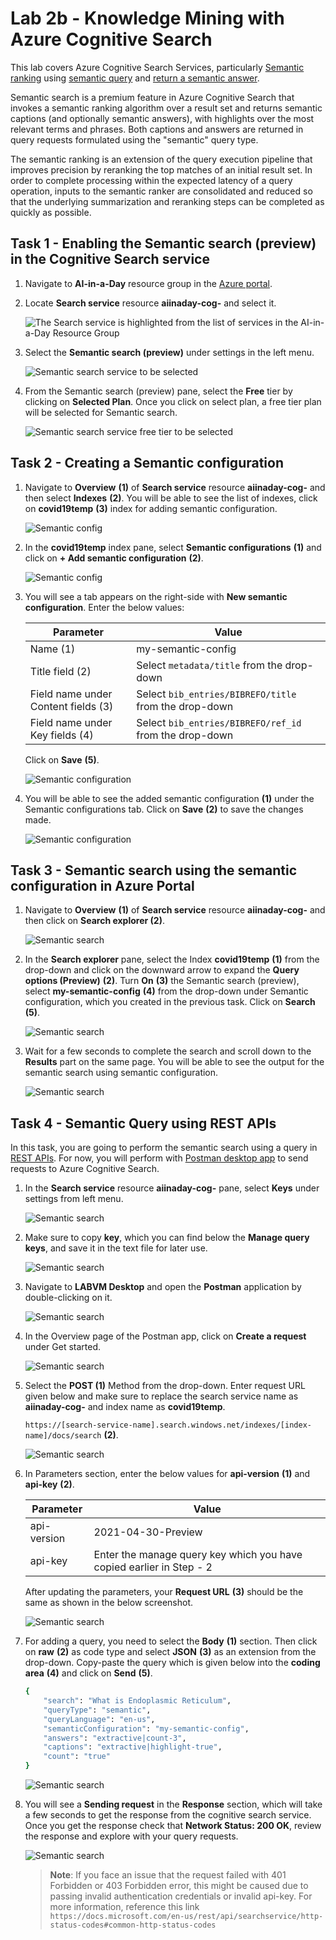 # Lab 2b - Knowledge Mining with Azure Cognitive Search

This lab covers Azure Cognitive Search Services, particularly [Semantic ranking](https://docs.microsoft.com/en-us/azure/search/semantic-ranking) using [semantic query](https://docs.microsoft.com/en-us/azure/search/semantic-how-to-query-request?tabs=semanticConfiguration%2Cportal#create-a-semantic-configuration) and [return a semantic answer](https://docs.microsoft.com/en-us/azure/search/semantic-answers?tabs=semanticConfiguration).

Semantic search is a premium feature in Azure Cognitive Search that invokes a semantic ranking algorithm over a result set and returns semantic captions (and optionally semantic answers), with highlights over the most relevant terms and phrases. Both captions and answers are returned in query requests formulated using the "semantic" query type.

The semantic ranking is an extension of the query execution pipeline that improves precision by reranking the top matches of an initial result set. In order to complete processing within the expected latency of a query operation, inputs to the semantic ranker are consolidated and reduced so that the underlying summarization and reranking steps can be completed as quickly as possible.

## Task 1 - Enabling the Semantic search (preview) in the Cognitive Search service

1. Navigate to **AI-in-a-Day** resource group in the [Azure portal](https://portal.azure.com).

2. Locate **Search service** resource **aiinaday-cog-<inject key="DeploymentID" enableCopy="false"/>** and select it.

   ![The Search service is highlighted from the list of services in the AI-in-a-Day Resource Group](media/select-azure-search-service1.png)
   
3. Select the **Semantic search (preview)** under settings in the left menu.

   ![Semantic search service to be selected](media/lab2b-ssp1.png)
   
4. From the Semantic search (preview) pane, select the **Free** tier by clicking on **Selected Plan**. Once you click on select plan, a free tier plan will be selected for Semantic search.

   ![Semantic search service free tier to be selected](media/lab2b-ssp2.png)
   
## Task 2 - Creating a Semantic configuration

1. Navigate to **Overview** **(1)** of **Search service** resource **aiinaday-cog-<inject key="DeploymentID" enableCopy="false"/>** and then select **Indexes** **(2)**. You will be able to see the list of indexes, click on **covid19temp** **(3)** index for adding semantic configuration.

   ![Semantic config](media/lab2b-ssp4.png)
   
2. In the **covid19temp** index pane, select **Semantic configurations** **(1)** and click on **+ Add semantic configuration** **(2)**.

   ![Semantic config](media/lab2b-add-sc.png)

3. You will see a tab appears on the right-side with **New semantic configuration**. Enter the below values:

    | Parameter                   | Value                                        |
    | --------------------------- | -------------------------------------------- |
    | Name (1)                    | my-semantic-config                           |
    | Title field (2)             | Select `metadata/title` from the drop-down   |
    | Field name under Content fields (3) | Select `bib_entries/BIBREFO/title` from the drop-down |
    | Field name under Key fields (4)    | Select `bib_entries/BIBREFO/ref_id` from the drop-down |
  
   Click on **Save** **(5)**.
  
   ![Semantic configuration](media/lab2b-new-sc.png)
  
4. You will be able to see the added semantic configuration **(1)** under the Semantic configurations tab. Click on **Save** **(2)** to save the changes made.

   ![Semantic configuration](media/lab2b-save-sc.png)

## Task 3 - Semantic search using the semantic configuration in Azure Portal

1. Navigate to **Overview** **(1)** of **Search service** resource **aiinaday-cog-<inject key="DeploymentID" enableCopy="false"/>** and then click on **Search explorer (2)**.

   ![Semantic search](media/lab2b-ssp3.png)
   
2. In the **Search explorer** pane, select the Index **covid19temp** **(1)** from the drop-down and click on the downward arrow to expand the **Query options (Preview)** **(2)**. Turn **On** **(3)** the Semantic search (preview), select **my-semantic-config** **(4)** from the drop-down under Semantic configuration, which you created in the previous task. Click on **Search** **(5)**.

   ![Semantic search](media/lab2b-ssp7-latest.png)
   
3. Wait for a few seconds to complete the search and scroll down to the **Results** part on the same page. You will be able to see the output for the semantic search using semantic configuration.

   ![Semantic search](media/lab2b-ssp8-latest.png)
   
## Task 4 - Semantic Query using REST APIs

In this task, you are going to perform the semantic search using a query in [REST APIs](https://docs.microsoft.com/en-us/azure/search/search-get-started-rest). For now, you will perform with [Postman desktop app](https://www.getpostman.com/) to send requests to Azure Cognitive Search.

1. In the **Search service** resource **aiinaday-cog-<inject key="DeploymentID" enableCopy="false"/>** pane, select **Keys** under settings from left menu.

   ![Semantic search](media/lab2b-ssp9.png)
   
2. Make sure to copy **key**, which you can find below the **Manage query keys**, and save it in the text file for later use.

   ![Semantic search](media/lab2b-ssp10.png)
   
3. Navigate to **LABVM Desktop** and open the **Postman** application by double-clicking on it.

   ![Semantic search](media/lab2b-ssp11.png)
   
4. In the Overview page of the Postman app, click on **Create a request** under Get started.

   ![Semantic search](media/lab2b-ssp12.png)
   
5. Select the **POST (1)** Method from the drop-down. Enter request URL given below and make sure to replace the search service name as **aiinaday-cog-<inject key="DeploymentID" enableCopy="false"/>** and index name as **covid19temp**.

   `https://[search-service-name].search.windows.net/indexes/[index-name]/docs/search` **(2)**.
   
   ![Semantic search](media/lab2b-ssp13.png)

6. In Parameters section, enter the below values for **api-version** **(1)** and **api-key** **(2)**.

    | Parameter           | Value                                        |
    | --------------------| -------------------------------------------- |
    | api-version         | 2021-04-30-Preview                           |
    | api-key             | Enter the manage query key which you have copied earlier in Step - 2    |
   
   After updating the parameters, your **Request URL** **(3)** should be the same as shown in the below screenshot.
   
   ![Semantic search](media/lab2b-ssp14.png)

7. For adding a query, you need to select the **Body** **(1)** section. Then click on **raw** **(2)** as code type and select **JSON** **(3)** as an extension from the drop-down. Copy-paste the query which is given below into the **coding area** **(4)** and click on **Send** **(5)**.

   ```bash
   {
       "search": "What is Endoplasmic Reticulum",
       "queryType": "semantic",
       "queryLanguage": "en-us",
       "semanticConfiguration": "my-semantic-config",
       "answers": "extractive|count-3",
       "captions": "extractive|highlight-true",
       "count": "true"
   }
   ```
   
   ![Semantic search](media/lab2b-ssp15.png)
   
8. You will see a **Sending request** in the **Response** section, which will take a few seconds to get the response from the cognitive search service. Once you get the response check that **Network Status: 200 OK**, review the response and explore with your query requests.

   ![Semantic search](media/lab2b-ssp16.png)
   
   >**Note**: If you face an issue that the request failed with 401 Forbidden or 403 Forbidden error, this might be caused due to passing invalid authentication credentials or invalid api-key. For more information, reference this link ```https://docs.microsoft.com/en-us/rest/api/searchservice/http-status-codes#common-http-status-codes```
